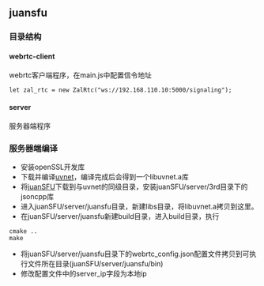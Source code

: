 ## juansfu

### 目录结构
#### webrtc-client
webrtc客户端程序，在main.js中配置信令地址
```
let zal_rtc = new ZalRtc("ws://192.168.110.10:5000/signaling");
```
#### server
服务器端程序

### 服务器端编译
* 安装openSSL开发库
* 下载并编译[uvnet](https://github.com/tlexy/uvnet)，编译完成后会得到一个libuvnet.a库
* 将[juanSFU](https://github.com/tlexy/juanSFU)下载到与uvnet的同级目录，安装juanSFU/server/3rd目录下的jsoncpp库
* 进入juanSFU/server/juansfu目录，新建libs目录，将libuvnet.a拷贝到这里。
* 在juanSFU/server/juansfu新建build目录，进入build目录，执行
```
cmake ..
make
```
* 将juanSFU/server/juansfu目录下的webrtc_config.json配置文件拷贝到可执行文件所在目录(juanSFU/server/juansfu/bin)
* 修改配置文件中的server_ip字段为本地ip
